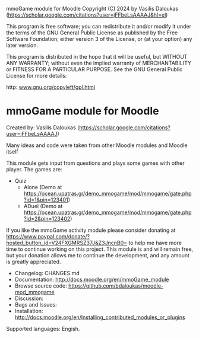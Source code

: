 mmoGame module for Moodle
Copyright (C) 2024 by Vasilis Daloukas (https://scholar.google.com/citations?user=jFFbeLsAAAAJ&hl=el)

This program is free software; you can redistribute it and/or modify
it under the terms of the GNU General Public License as published by
the Free Software Foundation; either version 3 of the License, or
(at your option) any later version.

This program is distributed in the hope that it will be useful,
but WITHOUT ANY WARRANTY; without even the implied warranty of
MERCHANTABILITY or FITNESS FOR A PARTICULAR PURPOSE.  See the
GNU General Public License for more details:

http: www.gnu.org/copyleft/gpl.html

mmoGame module for Moodle
===============================================================================
Created by: Vasilis Daloukas (https://scholar.google.com/citations?user=jFFbeLsAAAAJ)

Many ideas and code were taken from other Moodle modules and Moodle itself

This module gets input from questions and plays some games with other player. The games are:

* Quiz
  * Alone (Demo at https://ocean.upatras.gr/demo_mmogame/mod/mmogame/gate.php?id=1&pin=123401)
  * ADuel (Demo at https://ocean.upatras.gr/demo_mmogame/mod/mmogame/gate.php?id=2&pin=123402)

If you like the mmoGame activity module please consider donating at https://www.paypal.com/donate/?hosted_button_id=V24FXGMRSZ37J&Z3JncnB0= to help me have more time to continue working on this project. This module is and will remain free, but your donation allows me to continue the development, and any amount is greatly appreciated.

* Changelog: CHANGES.md
* Documentation: http://docs.moodle.org/en/mmoGame_module
* Browse source code: https://github.com/bdaloukas/moodle-mod_mmogame
* Discussion: 
* Bugs and Issues: 
* Installation: http://docs.moodle.org/en/Installing_contributed_modules_or_plugins

Supported languages: Engish.

